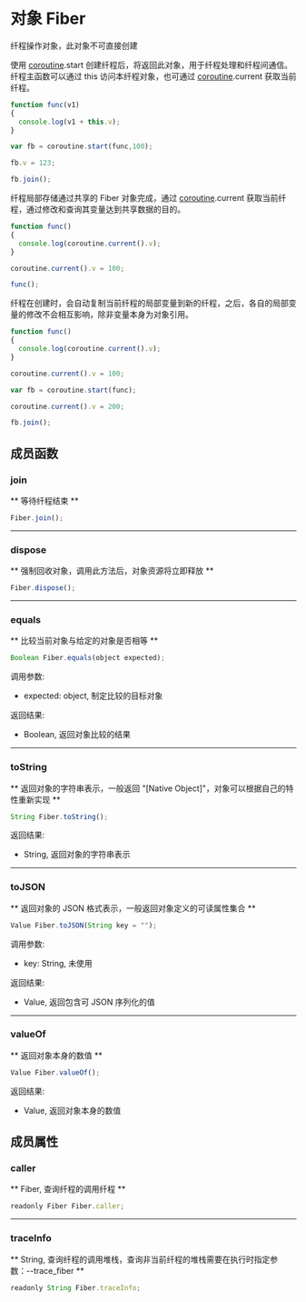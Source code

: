 # 对象 Fiber
纤程操作对象，此对象不可直接创建

使用 [coroutine](../../module/ifs/coroutine.md).start 创建纤程后，将返回此对象，用于纤程处理和纤程间通信。
纤程主函数可以通过 this 访问本纤程对象，也可通过 [coroutine](../../module/ifs/coroutine.md).current 获取当前纤程。
```JavaScript
function func(v1)
{
  console.log(v1 + this.v);
}

var fb = coroutine.start(func,100);

fb.v = 123;

fb.join();
```

纤程局部存储通过共享的 Fiber 对象完成，通过 [coroutine](../../module/ifs/coroutine.md).current 获取当前纤程，通过修改和查询其变量达到共享数据的目的。

```JavaScript
function func()
{
  console.log(coroutine.current().v);
}

coroutine.current().v = 100;

func();
```

纤程在创建时，会自动复制当前纤程的局部变量到新的纤程，之后，各自的局部变量的修改不会相互影响，除非变量本身为对象引用。

```JavaScript
function func()
{
  console.log(coroutine.current().v);
}

coroutine.current().v = 100;

var fb = coroutine.start(func);

coroutine.current().v = 200;

fb.join();
```

## 成员函数
        
### join
** 等待纤程结束 **
```JavaScript
Fiber.join();
```

--------------------------
### dispose
** 强制回收对象，调用此方法后，对象资源将立即释放 **
```JavaScript
Fiber.dispose();
```

--------------------------
### equals
** 比较当前对象与给定的对象是否相等 **
```JavaScript
Boolean Fiber.equals(object expected);
```

调用参数:
* expected: object, 制定比较的目标对象

返回结果:
* Boolean, 返回对象比较的结果

--------------------------
### toString
** 返回对象的字符串表示，一般返回 "[Native Object]"，对象可以根据自己的特性重新实现 **
```JavaScript
String Fiber.toString();
```

返回结果:
* String, 返回对象的字符串表示

--------------------------
### toJSON
** 返回对象的 JSON 格式表示，一般返回对象定义的可读属性集合 **
```JavaScript
Value Fiber.toJSON(String key = "");
```

调用参数:
* key: String, 未使用

返回结果:
* Value, 返回包含可 JSON 序列化的值

--------------------------
### valueOf
** 返回对象本身的数值 **
```JavaScript
Value Fiber.valueOf();
```

返回结果:
* Value, 返回对象本身的数值

## 成员属性
        
### caller
** Fiber, 查询纤程的调用纤程 **
```JavaScript
readonly Fiber Fiber.caller;
```

--------------------------
### traceInfo
** String, 查询纤程的调用堆栈，查询非当前纤程的堆栈需要在执行时指定参数：--trace_fiber **
```JavaScript
readonly String Fiber.traceInfo;
```

